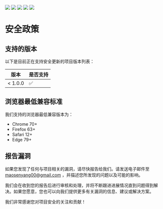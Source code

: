 [![](https://img.shields.io/crates/l/s)](https://img.shields.io/crates/l/s)
![](https://img.shields.io/badge/Vue-%5E3.2.47-success)
![](https://img.shields.io/badge/Node-%20%5E16.18.0-brightgreen)
![](https://img.shields.io/badge/Vite-%20%5E4.1.4-brightgreen)
![](https://img.shields.io/badge/npm-%5E9.5.1-orange)

# 安全政策

## 支持的版本

以下是目前正在支持安全更新的项目版本列表：

| 版本    | 是否支持           |
| ------- | ------------------ |
| < 1.0.0  | :white_check_mark: |

## 浏览器最低兼容标准

我们支持的浏览器最低兼容版本为：

-   Chrome 70+
-   Firefox 63+
-   Safari 12+
-   Edge 79+

## 报告漏洞

如果您发现了任何与项目相关的漏洞，请尽快报告给我们。请发送电子邮件至 maosenyang00@gmail.com ，并描述您所发现的问题以及可能的影响。

我们会在收到您的报告后进行审核和处理，并将不断跟进进展情况直到问题得到解决。如果您愿意，您也可以向我们提供更多有关漏洞的信息、建议或解决方案。

我们非常感谢您对项目安全的关注和贡献！
